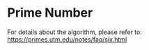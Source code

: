 # Prime Number
For details about the algorithm, please refer to:
https://primes.utm.edu/notes/faq/six.html

